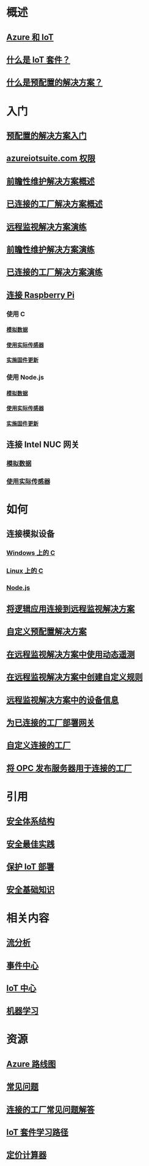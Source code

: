 # 概述
## [Azure 和 IoT](iot-suite-what-is-azure-iot.md)
## [什么是 IoT 套件？](iot-suite-overview.md)
## [什么是预配置的解决方案？](iot-suite-what-are-preconfigured-solutions.md)


# 入门
## [预配置的解决方案入门](iot-suite-getstarted-preconfigured-solutions.md)
## [azureiotsuite.com 权限](iot-suite-permissions.md)
## [前瞻性维护解决方案概述](iot-suite-predictive-overview.md)
## [已连接的工厂解决方案概述](iot-suite-connected-factory-overview.md)
## [远程监视解决方案演练](iot-suite-remote-monitoring-sample-walkthrough.md)
## [前瞻性维护解决方案演练](iot-suite-predictive-walkthrough.md)
## [已连接的工厂解决方案演练](iot-suite-connected-factory-sample-walkthrough.md)
## [连接 Raspberry Pi](iot-suite-raspberry-pi-kit-get-started.md)
### 使用 C
#### [模拟数据](iot-suite-raspberry-pi-kit-c-get-started-simulator.md)
#### [使用实际传感器](iot-suite-raspberry-pi-kit-c-get-started-basic.md)
#### [实施固件更新](iot-suite-raspberry-pi-kit-c-get-started-advanced.md)
### 使用 Node.js
#### [模拟数据](iot-suite-raspberry-pi-kit-node-get-started-simulator.md)
#### [使用实际传感器](iot-suite-raspberry-pi-kit-node-get-started-basic.md)
#### [实施固件更新](iot-suite-raspberry-pi-kit-node-get-started-advanced.md)
## 连接 Intel NUC 网关
### [模拟数据](iot-suite-gateway-kit-get-started-simulator.md)
### [使用实际传感器](iot-suite-gateway-kit-get-started-sensortag.md)

# 如何
## 连接模拟设备
### [Windows 上的 C](iot-suite-connecting-devices.md)
### [Linux 上的 C](iot-suite-connecting-devices-linux.md)
### [Node.js](iot-suite-connecting-devices-node.md)
## [将逻辑应用连接到远程监视解决方案](iot-suite-logic-apps-tutorial.md)
## [自定义预配置解决方案](iot-suite-guidance-on-customizing-preconfigured-solutions.md)
## [在远程监视解决方案中使用动态遥测](iot-suite-dynamic-telemetry.md)
## [在远程监视解决方案中创建自定义规则](iot-suite-custom-rule.md)
## [远程监视解决方案中的设备信息](iot-suite-remote-monitoring-device-info.md)
## [为已连接的工厂部署网关](iot-suite-connected-factory-gateway-deployment.md)
## [自定义连接的工厂](iot-suite-connected-factory-customize.md)
## [将 OPC 发布服务器用于连接的工厂](iot-suite-connected-factory-publisher.md)
# 引用
## [安全体系结构](iot-security-architecture.md)
## [安全最佳实践](iot-security-best-practices.md)
## [保护 IoT 部署](iot-suite-security-deployment.md)
## [安全基础知识](securing-iot-ground-up.md)

# 相关内容
## [流分析](/azure/stream-analytics/)
## [事件中心](/azure/event-hubs/)
## [IoT 中心](/azure/iot-hub/)
## [机器学习](/azure/machine-learning/)

# 资源
## [Azure 路线图](https://azure.microsoft.com/roadmap/)
## [常见问题](iot-suite-faq.md)
## [连接的工厂常见问题解答](iot-suite-faq-cf.md)
## [IoT 套件学习路径](https://azure.microsoft.com/documentation/learning-paths/iot-suite/)
## [定价计算器](https://azure.microsoft.com/pricing/calculator/)





